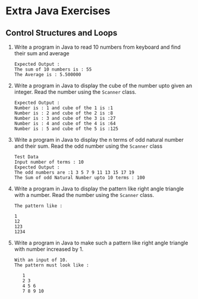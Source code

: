 # Extra Java Exercises

## Control Structures and Loops

1. Write a program in Java to read 10 numbers from keyboard and find their sum
   and average

    ```
    Expected Output :
    The sum of 10 numbers is : 55
    The Average is : 5.500000
    ```

1. Write a program in Java to display the cube of the number upto given an
   integer. Read the number using the `Scanner` class.

    ```
    Expected Output :
    Number is : 1 and cube of the 1 is :1
    Number is : 2 and cube of the 2 is :8
    Number is : 3 and cube of the 3 is :27
    Number is : 4 and cube of the 4 is :64
    Number is : 5 and cube of the 5 is :125
    ```

1. Write a program in Java to display the n terms of odd natural number and
   their sum. Read the odd number using the `Scanner` class

    ```
    Test Data
    Input number of terms : 10
    Expected Output :
    The odd numbers are :1 3 5 7 9 11 13 15 17 19
    The Sum of odd Natural Number upto 10 terms : 100
    ```

1. Write a program in Java to display the pattern like right angle triangle with
   a number. Read the number using the `Scanner` class.

    ```
    The pattern like :

    1
    12
    123
    1234
    ```

1. Write a program in Java to make such a pattern like right angle triangle with
   number increased by 1.

    ```
    With an input of 10.
    The pattern must look like :

       1
       2 3
       4 5 6
       7 8 9 10
    ```
